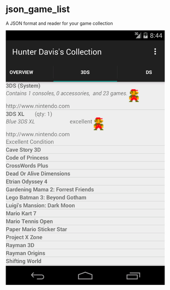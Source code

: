 # json_game_list
A JSON format and reader for your game collection <p/>
<p/>

![ScreenShot](https://raw.githubusercontent.com/huntergdavis/json_game_list/master/artifacts/screenshots/device-2015-03-22-174455.png)
